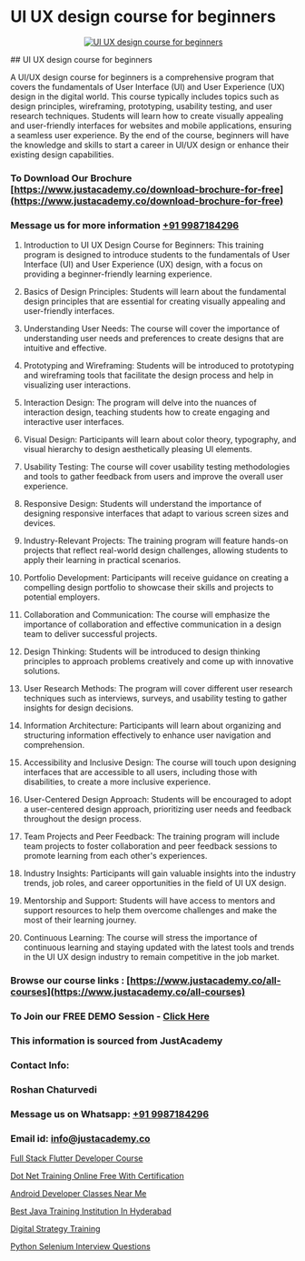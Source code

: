 # UI UX design course for beginners

<p align="center">
  <a href="https://justacademy.co/all-courses">
    <img src="https://i.ibb.co/P5KtSQ2/ui-ux.png" alt="UI UX design course for beginners">
  </a>
</p>
## UI UX design course for beginners

A UI/UX design course for beginners is a comprehensive program that covers the fundamentals of User Interface (UI) and User Experience (UX) design in the digital world. This course typically includes topics such as design principles, wireframing, prototyping, usability testing, and user research techniques. Students will learn how to create visually appealing and user-friendly interfaces for websites and mobile applications, ensuring a seamless user experience. By the end of the course, beginners will have the knowledge and skills to start a career in UI/UX design or enhance their existing design capabilities.
### To Download Our Brochure [https://www.justacademy.co/download-brochure-for-free](https://www.justacademy.co/download-brochure-for-free)
### Message us for more information [+91 9987184296](https://api.whatsapp.com/send?phone=919987184296)
1) Introduction to UI UX Design Course for Beginners: This training program is designed to introduce students to the fundamentals of User Interface (UI) and User Experience (UX) design, with a focus on providing a beginner-friendly learning experience.

2) Basics of Design Principles: Students will learn about the fundamental design principles that are essential for creating visually appealing and user-friendly interfaces.

3) Understanding User Needs: The course will cover the importance of understanding user needs and preferences to create designs that are intuitive and effective.

4) Prototyping and Wireframing: Students will be introduced to prototyping and wireframing tools that facilitate the design process and help in visualizing user interactions.

5) Interaction Design: The program will delve into the nuances of interaction design, teaching students how to create engaging and interactive user interfaces.

6) Visual Design: Participants will learn about color theory, typography, and visual hierarchy to design aesthetically pleasing UI elements.

7) Usability Testing: The course will cover usability testing methodologies and tools to gather feedback from users and improve the overall user experience.

8) Responsive Design: Students will understand the importance of designing responsive interfaces that adapt to various screen sizes and devices.

9) Industry-Relevant Projects: The training program will feature hands-on projects that reflect real-world design challenges, allowing students to apply their learning in practical scenarios.

10) Portfolio Development: Participants will receive guidance on creating a compelling design portfolio to showcase their skills and projects to potential employers.

11) Collaboration and Communication: The course will emphasize the importance of collaboration and effective communication in a design team to deliver successful projects.

12) Design Thinking: Students will be introduced to design thinking principles to approach problems creatively and come up with innovative solutions.

13) User Research Methods: The program will cover different user research techniques such as interviews, surveys, and usability testing to gather insights for design decisions.

14) Information Architecture: Participants will learn about organizing and structuring information effectively to enhance user navigation and comprehension.

15) Accessibility and Inclusive Design: The course will touch upon designing interfaces that are accessible to all users, including those with disabilities, to create a more inclusive experience.

16) User-Centered Design Approach: Students will be encouraged to adopt a user-centered design approach, prioritizing user needs and feedback throughout the design process.

17) Team Projects and Peer Feedback: The training program will include team projects to foster collaboration and peer feedback sessions to promote learning from each other's experiences.

18) Industry Insights: Participants will gain valuable insights into the industry trends, job roles, and career opportunities in the field of UI UX design.

19) Mentorship and Support: Students will have access to mentors and support resources to help them overcome challenges and make the most of their learning journey.

20) Continuous Learning: The course will stress the importance of continuous learning and staying updated with the latest tools and trends in the UI UX design industry to remain competitive in the job market.

### Browse our course links : [https://www.justacademy.co/all-courses](https://www.justacademy.co/all-courses) 
### To Join our FREE DEMO Session - [Click Here](https://www.justacademy.co/register-for-course-demo)


### This information is sourced from JustAcademy
### Contact Info:
### Roshan Chaturvedi
### Message us on Whatsapp: [+91 9987184296](https://api.whatsapp.com/send?phone=919987184296)
### Email id: [info@justacademy.co](mailto:info@justacademy.co)
                
[Full Stack Flutter Developer Course](0)

[Dot Net Training Online Free With Certification](https://www.linkedin.com/pulse/dot-net-training-online-free-certification-justacademy-sunnyvale-bhyjc?trackingId=vjYa%2FxWuz4GAgaZMLT5Cfg%3D%3D&lipi=urn%3Ali%3Apage%3Ad_flagship3_company_admin%3Bw3FaZuhqQImafpQ55o%2FftQ%3D%3D)

[Android Developer Classes Near Me](https://medium.com/@namusn/android-developer-classes-near-me-8278f59b72c8)

[Best Java Training Institution In Hyderabad](https://medium.com/@justacademytraining/best-java-training-institution-in-hyderabad-f5eaf332d78a)

[Digital Strategy Training](https://justacademyin.github.io/justacademy/digital-strategy-training)

[Python Selenium Interview Questions](https://justacademyin.github.io/justacademy/python-selenium-interview-questions)

